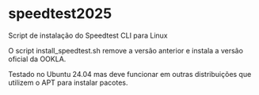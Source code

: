 # speedtest2025
Script de instalação do Speedtest CLI para Linux

O script install_speedtest.sh remove a versão anterior e instala a versão oficial da OOKLA.

Testado no Ubuntu 24.04 mas deve funcionar em outras distribuições que utilizem o APT para instalar pacotes.
